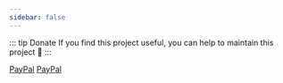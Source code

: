 ```yaml
---
sidebar: false
---
```


::: tip Donate
If you find this project useful, you can help to maintain this project :tropical_drink:
:::

[PayPal](https://paypal.me/ElsioSanchez)
[PayPal](https://www.paypal.me/YamelSenih)
